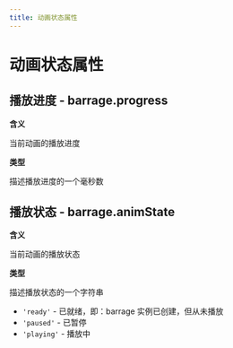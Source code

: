 ```yaml
---
title: 动画状态属性
---
```


# 动画状态属性

## 播放进度 - barrage.progress

**含义**

当前动画的播放进度

**类型**

描述播放进度的一个毫秒数

## 播放状态 - barrage.animState

**含义**

当前动画的播放状态

**类型**

描述播放状态的一个字符串

* `'ready'` - 已就绪，即：barrage 实例已创建，但从未播放
* `'paused'` - 已暂停
* `'playing'` - 播放中
